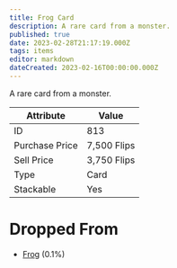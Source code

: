 ```yaml
---
title: Frog Card
description: A rare card from a monster.
published: true
date: 2023-02-28T21:17:19.000Z
tags: items
editor: markdown
dateCreated: 2023-02-16T00:00:00.000Z
---
```


A rare card from a monster.

|Attribute|Value|
|-|-|
|ID|813|
|Purchase Price|7,500 Flips|
|Sell Price|3,750 Flips|
|Type|Card|
|Stackable|Yes|


# Dropped From
 * [Frog](/monsters/frog) (0.1%)
